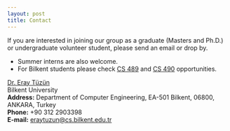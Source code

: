 ```yaml
---
layout: post
title: Contact
---
```


If you are interested in joining our group as a graduate (Masters and Ph.D.) or undergraduate volunteer student, please send an email or drop by.

- Summer interns are also welcome.
- For Bilkent students please check [CS 489](https://www.cs.bilkent.edu.tr/~eraytuzun/teaching/cs489/CS489_Proposals.pdf) and [CS 490](https://www.cs.bilkent.edu.tr/~eraytuzun/teaching/cs489/CS490_Proposals.pdf) opportunities.

[Dr. Eray Tüzün](https://www.cs.bilkent.edu.tr/~eraytuzun) \
Bilkent University \
**Address:** Department of Computer Engineering, EA-501 Bilkent, 06800, ANKARA, Turkey \
**Phone:** +90 312 2903398 \
**E-mail:** eraytuzun@cs.bilkent.edu.tr
